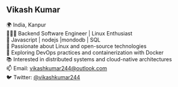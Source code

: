 ## Vikash Kumar

🌍 India, Kanpur  
👨🏻‍💻 Backend Software Engineer | Linux Enthusiast  
🔧 Javascript | nodejs |mondodb | SQL  
🐧 Passionate about Linux and open-source technologies  
🌱 Exploring DevOps practices and containerization with Docker  
📚 Interested in distributed systems and cloud-native architectures  
📫 Email: vikashkumar244@outlook.com  
🐦 Twitter: [@vikashkumar244](https://twitter.com/vikashkumar244)
